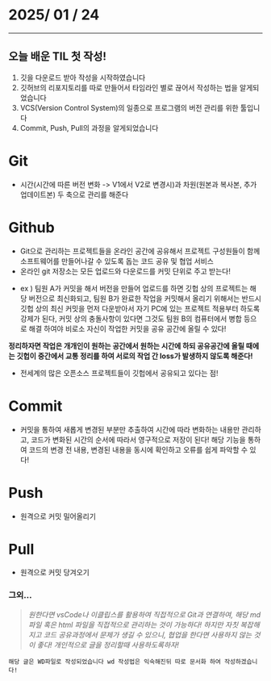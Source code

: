 # 2025/ 01 / 24
-------------------------------------------------------

 ## 오늘 배운 TIL 첫 작성!
 
 1. 깃을 다운로드 받아 작성을 시작하였습니다
 2. 깃허브의 리포지토리를 따로 만들어서 타임라인 별로 끊어서 작성하는 법을 알게되었습니다
 3. VCS(Version Control System)의 일종으로 프로그램의 버전 관리를 위한 툴입니다
 4. Commit, Push, Pull의 과정을 알게되었습니다

 # Git
  * 시간(시간에 따른 버전 변화 -> V1에서 V2로 변경시)과 차원(원본과 복사본, 추가 업데이트본) 두 축으로 관리를 해준다 
 # Github
 * Git으로 관리하는 프로젝트들을 온라인 공간에 공유해서 프로젝트 구성원들이 함께 소프트웨어를 만들어나갈 수 있도록 돕는 코드 공유 및 협업 서비스 
 * 온라인 git 저장소는 모든 업로드와 다운로드를 커밋 단위로 주고 받는다!
 + ex ) 팀원 A가 커밋을 해서 버전을 만들어 업로드를 하면 깃헙 상의 프로젝트는 해당 버전으로 최신화되고, 팀원 B가 완료한 작업을 커밋해서 올리기 위해서는 반드시 깃헙 상의 최신 커밋을 먼저 다운받아서 자기 PC에 있는 프로젝트 적용부터 하도록 강제가 된다, 커밋 상의 충돌사항이 있다면 그것도 팀원 B의 컴퓨터에서 병합 등으로 해결 하여야 비로소 자신이 작업한 커밋을 공유 공간에 올릴 수 있다!

__정리하자면 작업은 개개인이 원하는 공간에서 원하는 시간에 하되 공유공간에 올릴 때에는 깃헙이 중간에서 교통 정리를 하여 서로의 작업 간 loss가 발생하지 않도록 해준다!__

+ 전세계의 많은 오픈소스 프로젝트들이 깃헙에서 공유되고 있다는 점!

# Commit
* 커밋을 통하여 새롭게 변경된 부분만 추출하여 시간에 따라 변화하는 내용만 관리하고, 코드가 변화된 시간의 순서에 따라서 영구적으로 저장이 된다!
해당 기능을 통하여 코드의 변경 전 내용, 변경된 내용을 동시에 확인하고 오류를 쉽게 파악할 수 있다!

 # Push 
 * 원격으로 커밋 밀어올리기 
 
 # Pull 
 * 원격으로 커밋 당겨오기

### 그외...
> _원한다면 vsCode나 이클립스를 활용하여 직접적으로 Git과 연결하여, 해당 md 파일 혹은 html 파일을 직접적으로 관리하는 것이 가능하다!
하지만 자칫 복잡해지고 코드 공유과정에서 문제가 생길 수 있으니, 협업을 한다면 사용하지 않는 것이 좋다!
개인적으로 글을 정리할때 사용하도록하자!_

 `해당 글은 WD파일로 작성되었습니다 wd 작성법은 익숙해진뒤 따로 문서화 하여 작성하겠습니다! `
